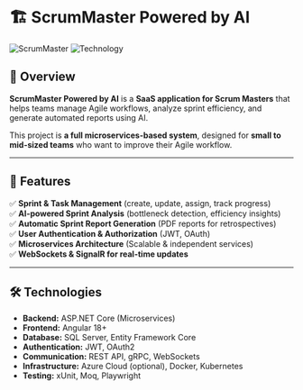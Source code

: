 # 🏗️ ScrumMaster Powered by AI

![ScrumMaster](https://img.shields.io/badge/Status-Development-blue?style=flat-square)
![Technology](https://img.shields.io/badge/Technology-.NET%20%20%7C%20Angular%20%7C%20SQL%20Server-purple?style=flat-square)

## 🚀 Overview
**ScrumMaster Powered by AI** is a **SaaS application for Scrum Masters** that helps teams manage Agile workflows, analyze sprint efficiency, and generate automated reports using AI.

This project is **a full microservices-based system**, designed for **small to mid-sized teams** who want to improve their Agile workflow.

---

## 📌 Features
✅ **Sprint & Task Management** (create, update, assign, track progress)  
✅ **AI-powered Sprint Analysis** (bottleneck detection, efficiency insights)  
✅ **Automatic Sprint Report Generation** (PDF reports for retrospectives)  
✅ **User Authentication & Authorization** (JWT, OAuth)  
✅ **Microservices Architecture** (Scalable & independent services)  
✅ **WebSockets & SignalR for real-time updates**  

---

## 🛠️ Technologies
- **Backend:** ASP.NET Core (Microservices)  
- **Frontend:** Angular 18+  
- **Database:** SQL Server, Entity Framework Core  
- **Authentication:** JWT, OAuth2  
- **Communication:** REST API, gRPC, WebSockets  
- **Infrastructure:** Azure Cloud (optional), Docker, Kubernetes  
- **Testing:** xUnit, Moq, Playwright  
